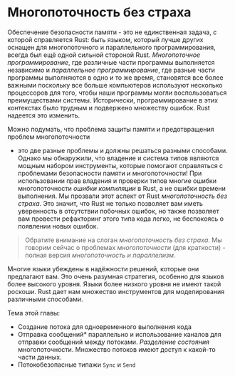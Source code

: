 # Многопоточность без страха

Обеспечение безопасности памяти - это не единственная задача, с которой справляется
Rust: быть языком, который лучше других оснащен для многопоточного и параллельного
программирования, всегда был ещё одной сильной стороной Rust. *Многопоточное программирование*,
где различные части программы выполняется независимо и *параллельное программирование*,
где разные части программы выполняются в одно и то же время, становятся все более
важными поскольку все больше компьютеров используют несколько процессоров для того,
чтобы наши программы могли воспользоваться преимуществами системы. Исторически,
программирование в этих контекстах было трудным и подвержено множеству ошибок.
Rust надеется это изменить.

Можно подумать, что проблема защиты памяти и предотвращения проблем многопоточности
- это две разные проблемы и должны решаться разными способами. Однако мы обнаружили,
что владение и система типов являются мощным набором инструменты, которые помогают
справляться с проблемами безопасности памяти *и* многопоточности!
При использовании прав владения и проверки типов многие ошибки многопоточности
*ошибки компиляции* в Rust, а не ошибки времени выполнения. Мы прозвали этот аспект
от Rust *многопоточность без страха*. Это значит, что Rust не только позволяет
вам иметь уверенность в отсутствии побочных ошибок, но также позволяет вам
провести рефакторинг этого типа кода легко, не беспокоясь о появлении новых ошибок.

> Обратите внимание на слоган *многопоточность без страха*. Мы говорим сейчас о
> проблемах *многопоточности* (для краткости) - полная версия *многопоточность и параллелизм*.

Многие языки убеждены в надёжности решений, которые они предлагают вам. Это очень
разумная стратегия, особенно для языков более высокого уровня. Языки более низкого
уровня не имеют такой роскоши. Rust дает нам множество инструментов для моделирования
различными способами.

Тема этой главы:
* Создание потока для одновременного выполнения кода
* Отправка сообщений* параллельно и использование каналов для отправки сообщений
  между потоками.
 *Разделение состояния* многопоточности. Множество потоков имеют доступ к какой-то
  части данных.
* Потокобезопасные типажи `Sync` и `Send`
